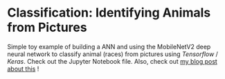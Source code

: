 # Classification: Identifying Animals from Pictures

Simple toy example of building a ANN and using the MobileNetV2 deep neural network to classify animal (races) from pictures using *Tensorflow* / *Keras*. Check out the Jupyter Notebook file. Also, check out [my blog post about this](https://blog.michelfailing.de/deep-learning-series-part-2-building-artificial-neural-networks-using-tensorflow-with-keras-in-python) !
